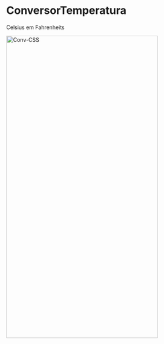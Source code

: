 # ConversorTemperatura
Celsius em Fahrenheits

<img align="center" alt="Conv-CSS" height="800" width="400" img align="right" height="120em" alt="Lily-yoda" src="https://media.discordapp.net/attachments/879228491202170933/890789442854457344/Screenshot_20210923-230615_Converso_Celsius_para_Fahrenheit.jpg">
